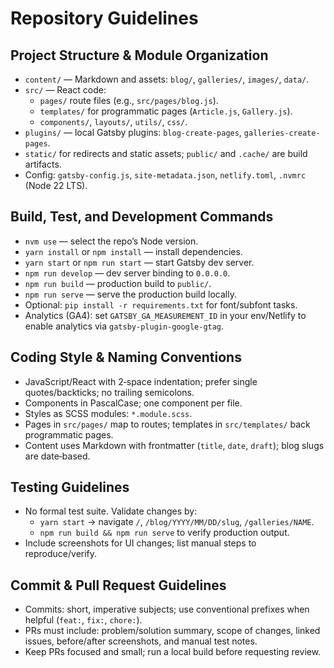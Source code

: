 # Repository Guidelines

## Project Structure & Module Organization
- `content/` — Markdown and assets: `blog/`, `galleries/`, `images/`, `data/`.
- `src/` — React code:
  - `pages/` route files (e.g., `src/pages/blog.js`).
  - `templates/` for programmatic pages (`Article.js`, `Gallery.js`).
  - `components/`, `layouts/`, `utils/`, `css/`.
- `plugins/` — local Gatsby plugins: `blog-create-pages`, `galleries-create-pages`.
- `static/` for redirects and static assets; `public/` and `.cache/` are build artifacts.
- Config: `gatsby-config.js`, `site-metadata.json`, `netlify.toml`, `.nvmrc` (Node 22 LTS).

## Build, Test, and Development Commands
- `nvm use` — select the repo’s Node version.
- `yarn install` or `npm install` — install dependencies.
- `yarn start` or `npm run start` — start Gatsby dev server.
- `npm run develop` — dev server binding to `0.0.0.0`.
- `npm run build` — production build to `public/`.
- `npm run serve` — serve the production build locally.
- Optional: `pip install -r requirements.txt` for font/subfont tasks.
- Analytics (GA4): set `GATSBY_GA_MEASUREMENT_ID` in your env/Netlify to enable analytics via `gatsby-plugin-google-gtag`.

## Coding Style & Naming Conventions
- JavaScript/React with 2‑space indentation; prefer single quotes/backticks; no trailing semicolons.
- Components in PascalCase; one component per file.
- Styles as SCSS modules: `*.module.scss`.
- Pages in `src/pages/` map to routes; templates in `src/templates/` back programmatic pages.
- Content uses Markdown with frontmatter (`title`, `date`, `draft`); blog slugs are date‑based.

## Testing Guidelines
- No formal test suite. Validate changes by:
  - `yarn start` → navigate `/`, `/blog/YYYY/MM/DD/slug`, `/galleries/NAME`.
  - `npm run build && npm run serve` to verify production output.
- Include screenshots for UI changes; list manual steps to reproduce/verify.

## Commit & Pull Request Guidelines
- Commits: short, imperative subjects; use conventional prefixes when helpful (`feat:`, `fix:`, `chore:`).
- PRs must include: problem/solution summary, scope of changes, linked issues, before/after screenshots, and manual test notes.
- Keep PRs focused and small; run a local build before requesting review.
